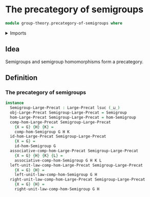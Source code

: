 # The precategory of semigroups

```agda
module group-theory.precategory-of-semigroups where
```

<details><summary>Imports</summary>

```agda
open import category-theory.large-precategories

open import foundation.universe-levels

open import group-theory.homomorphisms-semigroups
open import group-theory.semigroups
```

</details>

## Idea

Semigroups and semigroup homomorphisms form a precategory.

## Definition

### The precategory of semigroups

```agda
instance
  Semigroup-Large-Precat : Large-Precat lsuc (_⊔_)
  obj-Large-Precat Semigroup-Large-Precat = Semigroup
  hom-Large-Precat Semigroup-Large-Precat = hom-Semigroup
  comp-hom-Large-Precat Semigroup-Large-Precat
    {X = G} {H} {K} =
    comp-hom-Semigroup G H K
  id-hom-Large-Precat Semigroup-Large-Precat
    {X = G} =
    id-hom-Semigroup G
  associative-comp-hom-Large-Precat Semigroup-Large-Precat
    {X = G} {H} {K} {L} =
    associative-comp-hom-Semigroup G H K L
  left-unit-law-comp-hom-Large-Precat Semigroup-Large-Precat
    {X = G} {H} =
    left-unit-law-comp-hom-Semigroup G H
  right-unit-law-comp-hom-Large-Precat Semigroup-Large-Precat
    {X = G} {H} =
    right-unit-law-comp-hom-Semigroup G H
```
